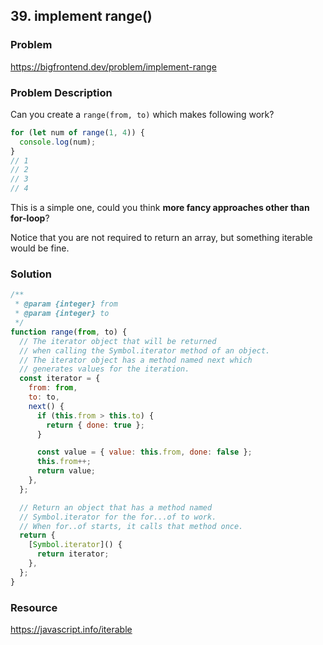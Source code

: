 ## 39. implement range()

### Problem

https://bigfrontend.dev/problem/implement-range

### Problem Description

Can you create a `range(from, to)` which makes following work?

```js
for (let num of range(1, 4)) {
  console.log(num);
}
// 1
// 2
// 3
// 4
```

This is a simple one, could you think **more fancy approaches other than for-loop**?

Notice that you are not required to return an array, but something iterable would be fine.

### Solution

```js
/**
 * @param {integer} from
 * @param {integer} to
 */
function range(from, to) {
  // The iterator object that will be returned
  // when calling the Symbol.iterator method of an object.
  // The iterator object has a method named next which
  // generates values for the iteration.
  const iterator = {
    from: from,
    to: to,
    next() {
      if (this.from > this.to) {
        return { done: true };
      }

      const value = { value: this.from, done: false };
      this.from++;
      return value;
    },
  };

  // Return an object that has a method named
  // Symbol.iterator for the for...of to work.
  // When for..of starts, it calls that method once.
  return {
    [Symbol.iterator]() {
      return iterator;
    },
  };
}
```

### Resource

https://javascript.info/iterable
